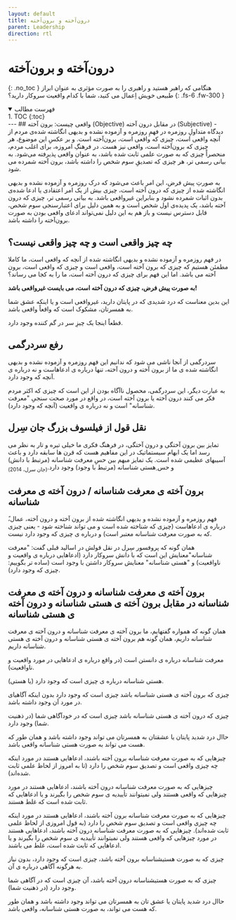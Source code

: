 ```yaml
---
layout: default
title: درون‌آخته و برون‌آخته
parent: Leadership
direction: rtl
---
```


# درون‌آخته و برون‌آخته
{: .no_toc }
هنگامی که راهبر هستید و راهبری را به صورت مؤثری به عنوان ابراز طبیعی خویش اِعمال می کنید، شما با کدام واقعیت سروکار دارید؟
{: .fs-6 .fw-300 }

<details open markdown="block">
  <summary>فهرست مطالب</summary>
  1. TOC
  {:toc}
</details>
---
## واقعی چیست: برون آخته (Objective) در مقابل درون آخته (Subjective) - دیدگاه متداولِ روزمره
در فهمِ روزمره و آزموده نشده و بدیهی انگاشته شده‌ی مردم از آنچه واقعی است، چیزی که واقعی است، برون‌آخته است. و بر عکسِ این موضوع، هر چیزی که برون‌آخته است، واقعی
نیز هست. در فرهنگِ امروزه، برای اغلب مردم، منحصراً چیزی که به صورت علمی ثابت شده باشد، به عنوان واقعی پذیرفته می‌شود. به بیانی رسمی تر، هر چیزی که تصدیقِ
سوم شخص را داشته باشد، برون آخته شمرده می شود.

به صورتِ پیش فرض، این امر باعث می‌شود که درک روزمره و آزموده نشده و بدیهی انگاشته شده از چیزی که درون آخته است، چیزی بیش از یک امر اعتقادی یا ادعا شده‌ی بدون اثبات شمرده نشود و بنابراین غیرواقعی باشد. به بیانی رسمی تر، چیزی که درون آخته باشد، یک پدیده‌ی اول شخص است و به همین دلیل برای اعتبارسنجی سوم شخص، قابل دسترس نیست و باز هم به این دلیل نمی‌تواند ادعای واقعی بودن به صورت برون‌آخته را داشته باشد.

## چه چیز واقعی است و چه چیز واقعی نیست؟
در فهم روزمره و آزموده نشده و بدیهی انگاشته شده از آنچه که واقعی است، ما کاملا مطمئن هستیم که چیزی که برون آخته است، واقعی است و چیزی که واقعی است، برون آخته می باشد. اما این فهم برای چیزی که درون آخته است، ما را به کجا می رساند؟

**به صورت پیش فرض، چیزی که درون آخته است، می بایست غیرواقعی باشد!**

این بدین معناست که درد شدیدی که در پایتان دارید، غیرواقعی است و یا اینکه عشق شما به همسرتان، مشکوک است که واقعاً واقعی باشد. 

قطعاً اینجا یک چیزِ سر در گم کننده وجود دارد.

## رفع سردرگمی
سردرگمی از آنجا ناشی می شود که ندانیم این فهم روزمره و آزموده نشده و بدیهی انگاشته شده ی ما از برون آخته و درون آخته، تنها درباره ی ادعاهاست و نه درباره ی آنچه که وجود دارد.

به عبارت دیگر، این سردرگمی، محصول ناآگاه بودن از این است که چیزی که اکثر مردم فکر می کنند درون آخته یا برون آخته است، در واقع در مورد صحت سنجیِ "معرفت شناسانه" است و نه درباره ی واقعیت (آنچه که وجود دارد).

## نقل قول از فیلسوف بزرگ جان سِرل
تمایز بین برون آختگی و درون آختگی، در فرهنگ فکری ما خیلی تیره و تار به نظر می رسد اما یک ابهام سیستماتیک در این مفاهیم هست که قرن ها سابقه دارد و باعث
آسیبهای عظیمی شده است.
یک تمایز مبهم بین حسِ معرفت شناسانه (مرتبط با دانش) و حس ِهستی شناسانه (مرتبط با وجود) وجود دارد.<sub>(جان سرل، 2014)</sub>

## برون آخته ی معرفت شناسانه / درون آخته ی معرفت شناسانه
فهم روزمره و آزموده نشده و بدیهی انگاشته شده از برون آخته و درون آخته، عمال،ً درباره ی ادعاهاست (چیزی که شناخته شده است و می تواند شناخته شود - یعنی چیزی که
به صورت معرفت شناسانه معتبر است) و درباره ی چیزی که وجود دارد نیست.

همان گونه که پروفسور سِرل در نقل قولش در اسالید قبلی گفت: "معرفت شناسانه"معنایش این است که با دانش سروکار دارد (ادعاهایی درباره ی واقعیت و ناواقعیت) و "هستی شناسانه" معنایش سروکار داشتن با وجود است (ساده تر بگوییم: چیزی که وجود دارد).

## برون آخته ی معرفت شناسانه و درون آخته ی معرفت شناسانه در مقابل برون آخته ی هستی شناسانه و درون آخته ی هستی شناسانه
همان گونه که همواره گفتهایم، ما برون آخته ی معرفت شناسانه و درون آخته ی معرفت شناسانه داریم، همان گونه هم برون آخته ی هستی شناسانه و درون آخته ی هستی شناسانه داریم.

معرفت شناسانه درباره ی دانستن است (در واقع درباره ی ادعاهایی در مورد واقعیت و ناواقعیت).

هستی شناسانه درباره ی چیزی است که وجود دارد (یا هستی).

چیزی که برون آخته ی هستی شناسانه باشد چیزی است که وجود دارد بدون اینکه آگاهیای در مورد آن وجود داشته باشد.

چیزی که درون آخته ی هستی شناسانه باشد چیزی است که در خودآگاهی شما (در ذهنیت شما) وجود دارد.

حاال درد شدید پایتان یا عشقتان به همسرتان می تواند وجود داشته باشد و همان طور که هست می تواند به صورت هستی شناسانه واقعی باشد.

چیزهایی که به صورت معرفت شناسانه برون آخته باشند، ادعاهایی هستند در مورد اینکه چه چیزی واقعی است و تصدیق سوم شخص را دارد (تا به امروز از لحاظ علمی ثابت شده‌اند).

چیزهایی که به صورت معرفت شناسانه درون آخته باشند، ادعاهایی هستند در مورد چیزهایی که واقعی هستند ولی نمیتوانند تأییدیه ی سوم شخص را بگیرند و یا ادعاهایی که ثابت شده است که غلط هستند.

چیزهایی که به صورت معرفت شناسانه برون آخته باشند، ادعاهایی هستند در مورد اینکه چه چیزی واقعی است و تصدیق سوم شخص را دارد (به قول امروزی از لحاظ علمی ثابت شده‌اند). چیزهایی که
به صورت معرفت شناسانه درون آخته باشند، ادعاهایی هستند در مورد چیزهایی که واقعی هستند ولی نمیتوانند تأییدیه ی سوم شخص را بگیرند و یا ادعاهایی که ثابت شده است، غلط می باشند.

چیزی که به صورت هستیشناسانه برون آخته باشد، چیزی است که وجود دارد، بدون نیاز به هرگونه آگاهی درباره ی آن.

چیزی که به صورت هستیشناسانه درون آخته باشد، آن چیزی است که در آگاهی شما وجود دارد (در ذهنیت شما).

حاال درد شدید پایتان یا عشق تان به همسرتان می تواند وجود داشته باشد و همان طور که هست می تواند، به صورت هستی شناسانه، واقعی باشد.
